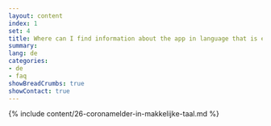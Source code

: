 ```yaml
---
layout: content
index: 1
set: 4
title: Where can I find information about the app in language that is easy to understand?
summary: 
lang: de
categories:
- de
- faq
showBreadCrumbs: true
showContact: true
---
```

{% include content/26-coronamelder-in-makkelijke-taal.md %}
